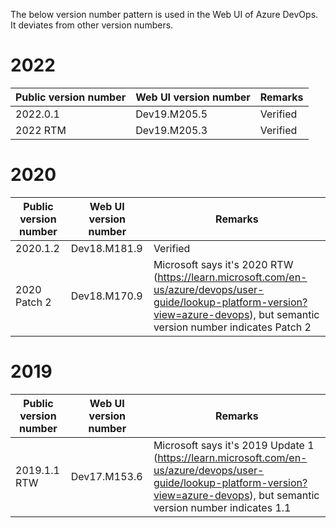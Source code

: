 The below version number pattern is used in the Web UI of Azure DevOps. It deviates from other version numbers.

# 2022

|Public version number|Web UI version number|Remarks|
|-|-|-|
|2022.0.1|Dev19.M205.5|Verified|
|2022 RTM|Dev19.M205.3|Verified|

# 2020

|Public version number|Web UI version number|Remarks|
|-|-|-|
|2020.1.2|Dev18.M181.9|Verified|
|2020 Patch 2|Dev18.M170.9|Microsoft says it's 2020 RTW (https://learn.microsoft.com/en-us/azure/devops/user-guide/lookup-platform-version?view=azure-devops), but semantic version number indicates Patch 2|

# 2019

|Public version number|Web UI version number|Remarks|
|-|-|-|
|2019.1.1 RTW|Dev17.M153.6|Microsoft says it's 2019 Update 1 (https://learn.microsoft.com/en-us/azure/devops/user-guide/lookup-platform-version?view=azure-devops), but semantic version number indicates 1.1|
